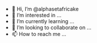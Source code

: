 - 👋 Hi, I’m @alphasetafricake
- 👀 I’m interested in ...
- 🌱 I’m currently learning ...
- 💞️ I’m looking to collaborate on ...
- 📫 How to reach me ...

<!---
alphasetafricake/alphasetafricake is a ✨ special ✨ repository because its `README.md` (this file) appears on your GitHub profile.
You can click the Preview link to take a look at your changes.
--->
